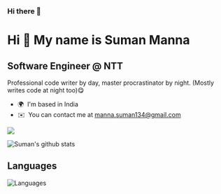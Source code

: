 ### Hi there 👋

Hi 👋 My name is Suman Manna
================================

Software Engineer @ NTT
-------------------------
Professional code writer by day, master procrastinator by night. (Mostly writes code at night too)😋
* 🌍  I'm based in India
* ✉️  You can contact me at [manna.suman134@gmail.com](mailto:manna.suman134@gmail.com)

<a href="https://www.linkedin.com/in/sumanmanna/" target="_blank" rel="noreferrer"><img
src="https://img.shields.io/badge/LinkedIn-0077B5?style=for-the-badge&logo=linkedin&logoColor=white"
/></a>
<p>
    <img align="center" src="https://github-readme-stats.vercel.app/api?username=sumanmanna134&show_icons=true&theme=dark#gh-dark-mode-only)](https://github.com/anuraghazra/github-readme-stats#gh-dark-mode-only" alt="Suman's github stats" />
</p>

## Languages

<p>
    <img align="center" src="https://github-readme-stats.vercel.app/api/top-langs/?username=sumanmanna134&langs_count=20&layout=donut-vertical&theme=dark#gh-dark-mode-only" alt="Languages" />
</p>
